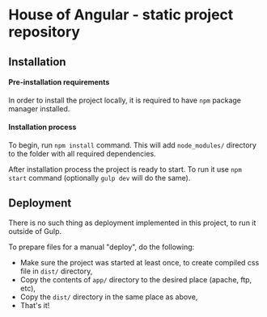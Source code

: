 # House of Angular - static project repository
## Installation
#### Pre-installation requirements
In order to install the project locally, it is required to have `npm` package manager installed.

#### Installation process
To begin, run `npm install` command. This will add `node_modules/` directory to the folder with all required dependencies.

After installation process the project is ready to start. To run it use `npm start` command (optionally `gulp dev` will do the same).

## Deployment
There is no such thing as deployment implemented in this project, to run it outside of Gulp.

To prepare files for a manual "deploy", do the following:
* Make sure the project was started at least once, to create compiled css file in `dist/` directory,
* Copy the contents of `app/` directory to the desired place (apache, ftp, etc),
* Copy the `dist/` directory in the same place as above,
* That's it!
